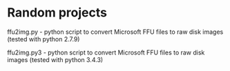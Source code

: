 # Random projects


ffu2img.py   - python script to convert Microsoft FFU files to raw disk images (tested with python 2.7.9)

ffu2img.py3  - python script to convert Microsoft FFU files to raw disk images (tested with python 3.4.3)
